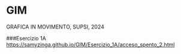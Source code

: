 # GIM
GRAFICA IN MOVIMENTO, SUPSI, 2024

###Esercizio 1A
 https://samyzinga.github.io/GIM/Esercizio_1A/acceso_spento_2.html